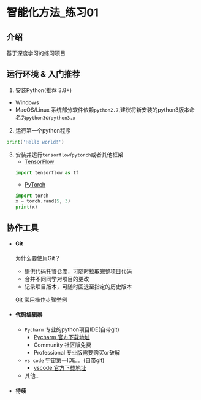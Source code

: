 # 智能化方法_练习01

## 介绍
基于深度学习的练习项目

## 运行环境 & 入门推荐
1. 安装Python(推荐 3.8+)
+ Windows
+ MacOS/Linux 系统部分软件依赖`python2.7`,建议将新安装的python3版本命名为`python3`or`python3.x`
2. 运行第一个python程序
```python
print('Hello world!')
```
3. 安装并运行`tensorflow`/`pytorch`或者其他框架
    + [TensorFlow](https://www.tensorflow.org/tutorials/quickstart/beginner)
    ```python
    import tensorflow as tf
    ```    
    + [PyTorch](https://pytorch.org/get-started/locally/)
    ```python
    import torch
    x = torch.rand(5, 3)
    print(x) 
   ```

## 协作工具

+ #### Git 
    为什么要使用Git？
    + 提供代码托管仓库，可随时拉取完整项目代码
    + 合并不同同学对项目的更改
    + 记录项目版本，可随时回退至指定的历史版本
    
    [Git 常用操作步骤举例](./docs/git.md)

    
+ #### 代码编辑器
    + `Pycharm` 专业的python项目IDE(自带git) 
        + [Pycharm 官方下载地址](https://www.jetbrains.com/pycharm/download/)
        + Community 社区版免费
        + Professional 专业版需要购买or破解
    + `vs code` 宇宙第一IDE。。(自带git)
        + [vscode 官方下载地址](https://code.visualstudio.com/download)
    + 其他..

+ #### 待续